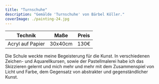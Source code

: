 ```yaml
---
title: "Turnschuhe"
description: "Gemälde 'Turnschuhe' von Bärbel Köller."
coverImage: ./painting-24.jpg
---
```


| Technik          | Maße    | Preis |
|------------------|---------|-------|
| Acryl auf Papier | 30x40cm | 130€  |


Die Schule weckte meine Begeisterung für die Kunst. In verschiedenen Zeichen- und Aquarellkursen, sowie der Pastellmalerei habe ich das Skizzieren gelernt und mich mehr und mehr mit dem Zusammenspiel von Licht und Farbe, dem Gegensatz von abstrakter und gegenständlicher Kunst.